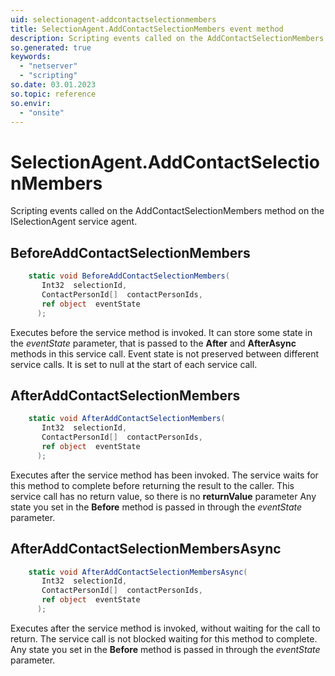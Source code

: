 ```yaml
---
uid: selectionagent-addcontactselectionmembers
title: SelectionAgent.AddContactSelectionMembers event method
description: Scripting events called on the AddContactSelectionMembers method on the SelectionAgent service agent.
so.generated: true
keywords:
  - "netserver"
  - "scripting"
so.date: 03.01.2023
so.topic: reference
so.envir:
  - "onsite"
---
```

# SelectionAgent.AddContactSelectionMembers

Scripting events called on the <see cref='M:SuperOffice.CRM.Services.ISelectionAgent.AddContactSelectionMembers'>AddContactSelectionMembers</see> method on the <see cref='ISelectionAgent'>ISelectionAgent</see>  service agent.

## BeforeAddContactSelectionMembers
```cs
    static void BeforeAddContactSelectionMembers(
       Int32  selectionId,
       ContactPersonId[]  contactPersonIds,
       ref object  eventState
      );
```
Executes before the service method is invoked.
It can store some state in the *eventState* parameter, that is passed to the **After** and **AfterAsync** methods in this service call.
Event state is not preserved between different service calls. It is set to null at the start of each service call.
## AfterAddContactSelectionMembers
```cs
    static void AfterAddContactSelectionMembers(
       Int32  selectionId,
       ContactPersonId[]  contactPersonIds,
       ref object  eventState
      );
```
Executes after the service method has been invoked. The service waits for this method to complete before returning the result to the caller.
This service call has no return value, so there is no **returnValue** parameter
Any state you set in the **Before** method is passed in through the *eventState* parameter.
## AfterAddContactSelectionMembersAsync
```cs
    static void AfterAddContactSelectionMembersAsync(
       Int32  selectionId,
       ContactPersonId[]  contactPersonIds,
       ref object  eventState
      );
```
Executes after the service method is invoked, without waiting for the call to return.
The service call is not blocked waiting for this method to complete.
Any state you set in the **Before** method is passed in through the *eventState* parameter.

